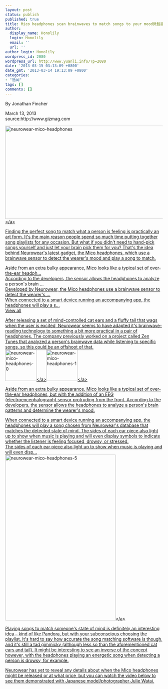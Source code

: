 ```yaml
---
layout: post
status: publish
published: true
title: Mico headphones scan brainwaves to match songs to your mood微智能耳机能扫描脑电波，为你找寻符合心情的歌曲
author:
  display_name: Honolily
  login: Honolily
  email: ''
  url: ''
author_login: Honolily
wordpress_id: 2080
wordpress_url: http://www.yuanli.info/?p=2080
date: '2013-03-15 03:13:09 +0800'
date_gmt: '2013-03-14 19:13:09 +0800'
categories:
- "逸闻"
tags: []
comments: []
---
```

<p>By Jonathan Fincher</p>
<p>March 13, 2013<br />
source:http:&#47;&#47;www.gizmag.com</p>
<p><a href="http:&#47;&#47;www.yuanli.info&#47;archives&#47;2080.html&#47;neurowear-mico-headphones" rel="attachment wp-att-2084"><img src="http:&#47;&#47;www.yuanli.info&#47;wp-content&#47;uploads&#47;2013&#47;03&#47;neurowear-mico-headphones.jpg" alt="neurowear-mico-headphones" width="530" height="297" class="aligncenter size-full wp-image-2084" &#47;><&#47;a></p>
<p>Finding the perfect song to match what a person is feeling is practically an art form. It's the main reason people spend so much time putting together song playlists for any occasion. But what if you didn't need to hand-pick songs yourself and just let your brain pick them for you? That's the idea behind Neurowear's latest gadget, the Mico headphones, which use a brainwave sensor to detect the wearer's mood and play a song to match.</p>
<p>    Aside from an extra bulky appearance, Mico looks like a typical set of over-the-ear headph...<br />
    According to the developers, the sensor allows the headphones to analyze a person's brain ...<br />
    Developed by Neurowear, the Mico headphones use a brainwave sensor to detect the wearer's ...<br />
    When connected to a smart device running an accompanying app, the headphones will play a s...<br />
    View all</p>
<p>After releasing a set of mind-controlled cat ears and a fluffy tail that wags when the user is excited, Neurowear seems to have adapted it's brainwave-reading technology to something a bit more practical in a pair of headphones. The company previously worked on a project called Zen Tunes that analyzed a person's brainwave data while listening to specific songs, so this could be an offshoot of that.<br />
<a href="http:&#47;&#47;www.yuanli.info&#47;archives&#47;2080.html&#47;neurowear-mico-headphones-0" rel="attachment wp-att-2082"><img src="http:&#47;&#47;www.yuanli.info&#47;wp-content&#47;uploads&#47;2013&#47;03&#47;neurowear-mico-headphones-0.jpg" alt="neurowear-mico-headphones-0" width="100" height="100" class="aligncenter size-full wp-image-2082" &#47;><&#47;a><a href="http:&#47;&#47;www.yuanli.info&#47;archives&#47;2080.html&#47;neurowear-mico-headphones-1" rel="attachment wp-att-2081"><img src="http:&#47;&#47;www.yuanli.info&#47;wp-content&#47;uploads&#47;2013&#47;03&#47;neurowear-mico-headphones-1.jpg" alt="neurowear-mico-headphones-1" width="100" height="100" class="aligncenter size-full wp-image-2081" &#47;><&#47;a></p>
<p>Aside from an extra bulky appearance, Mico looks like a typical set of over-the-ear headphones, but with the addition of an EEG (electroencephalograph) sensor protruding from the front. According to the developers, the sensor allows the headphones to analyze a person's brain patterns and determine the wearer's mood.</p>
<p>When connected to a smart device running an accompanying app, the headphones will play a song chosen from Neurowear's database that matches the detected state of mind. The sides of each ear piece also light up to show when music is playing and will even display symbols to indicate whether the listener is feeling focused, drowsy, or stressed.<br />
The sides of each ear piece also light up to show when music is playing and will even disp...<br />
<a href="http:&#47;&#47;www.yuanli.info&#47;archives&#47;2080.html&#47;neurowear-mico-headphones-5" rel="attachment wp-att-2083"><img src="http:&#47;&#47;www.yuanli.info&#47;wp-content&#47;uploads&#47;2013&#47;03&#47;neurowear-mico-headphones-5.jpg" alt="neurowear-mico-headphones-5" width="353" height="528" class="aligncenter size-full wp-image-2083" &#47;><&#47;a></p>
<p>Playing songs to match someone's state of mind is definitely an interesting idea &ndash; kind of like Pandora, but with your subconscious choosing the playlist. It's hard to say how accurate the song matching software is though, and it's still a tad gimmicky (although less so than the aforementioned cat ears and tail). It might be interesting to see an inverse of the concept however, with the headphones playing an energetic song when detecting a person is drowsy, for example.</p>
<p>Neurowear has yet to reveal any details about when the Mico headphones might be released or at what price, but you can watch the video below to see them demonstrated with Japanese model&#47;photographer Julie Watai.</p>
